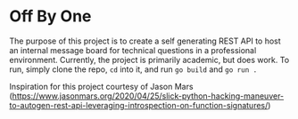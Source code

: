 # Off By One

The purpose of this project is to create a self generating REST API to host an internal message board for
technical questions in a professional environment.  Currently, the project is primarily academic, but does
work.  To run, simply clone the repo, `cd` into it, and run `go build` and `go run .`

Inspiration for this project courtesy of Jason Mars (https://www.jasonmars.org/2020/04/25/slick-python-hacking-maneuver-to-autogen-rest-api-leveraging-introspection-on-function-signatures/)
